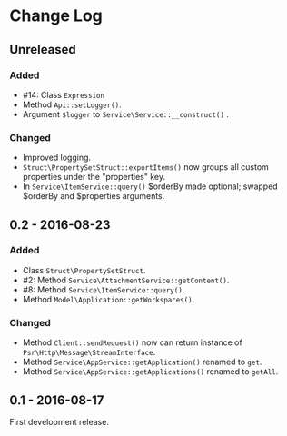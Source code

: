 # Change Log

## Unreleased

### Added

- #14: Class `Expression`
- Method `Api::setLogger()`.
- Argument `$logger` to `Service\Service::__construct()` .

### Changed

- Improved logging.
- `Struct\PropertySetStruct::exportItems()` now groups all custom properties under the "properties"
  key.
- In `Service\ItemService::query()` $orderBy made optional; swapped $orderBy and $properties
  arguments.


## 0.2 - 2016-08-23

### Added

- Class `Struct\PropertySetStruct`.
- #2: Method `Service\AttachmentService::getContent()`.
- #8: Method `Service\ItemService::query()`.
- Method `Model\Application::getWorkspaces()`.

### Changed

- Method `Client::sendRequest()` now can return instance of `Psr\Http\Message\StreamInterface`.
- Method `Service\AppService::getApplication()` renamed to `get`.
- Method `Service\AppService::getApplications()` renamed to `getAll`.


## 0.1 - 2016-08-17

First development release.
